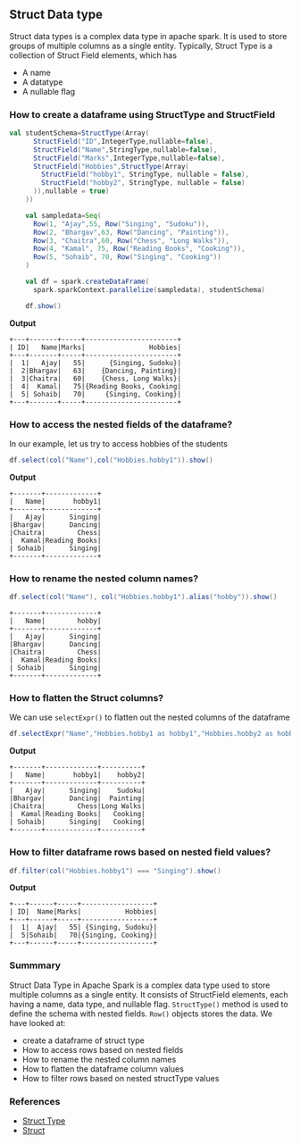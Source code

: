 ## Struct Data type

Struct data types is a complex data type in apache spark. It is used to store groups of multiple columns as a single entity.
Typically, Struct Type is a collection of Struct Field elements, which has 
- A name
- A datatype
- A nullable flag

### How to create a dataframe using StructType and StructField
```scala
val studentSchema=StructType(Array(
      StructField("ID",IntegerType,nullable=false),
      StructField("Name",StringType,nullable=false),
      StructField("Marks",IntegerType,nullable=false),
      StructField("Hobbies",StructType(Array(
        StructField("hobby1", StringType, nullable = false),
        StructField("hobby2", StringType, nullable = false)
      )),nullable = true)
    ))

    val sampledata=Seq(
      Row(1, "Ajay",55, Row("Singing", "Sudoku")),
      Row(2, "Bhargav",63, Row("Dancing", "Painting")),
      Row(3, "Chaitra",60, Row("Chess", "Long Walks")),
      Row(4, "Kamal", 75, Row("Reading Books", "Cooking")),
      Row(5, "Sohaib", 70, Row("Singing", "Cooking"))
    )

    val df = spark.createDataFrame(
      spark.sparkContext.parallelize(sampledata), studentSchema)

    df.show()
```
**Output**
```text
+---+-------+-----+-----------------------+
| ID|   Name|Marks|                Hobbies|
+---+-------+-----+-----------------------+
|  1|   Ajay|   55|      {Singing, Sudoku}|
|  2|Bhargav|   63|    {Dancing, Painting}|
|  3|Chaitra|   60|    {Chess, Long Walks}|
|  4|  Kamal|   75|{Reading Books, Cooking|
|  5| Sohaib|   70|     {Singing, Cooking}|
+---+-------+-----+-----------------------+
```

### How to access the nested fields of the dataframe?
In our example, let us try to access hobbies of the students
```scala
df.select(col("Name"),col("Hobbies.hobby1")).show()
```
**Output**
```text
+-------+-------------+
|   Name|       hobby1|
+-------+-------------+
|   Ajay|      Singing|
|Bhargav|      Dancing|
|Chaitra|        Chess|
|  Kamal|Reading Books|
| Sohaib|      Singing|
+-------+-------------+
```
### How to rename the nested column names?
```scala
df.select(col("Name"), col("Hobbies.hobby1").alias("hobby")).show()
```
```text
+-------+-------------+
|   Name|        hobby|
+-------+-------------+
|   Ajay|      Singing|
|Bhargav|      Dancing|
|Chaitra|        Chess|
|  Kamal|Reading Books|
| Sohaib|      Singing|
+-------+-------------+
```

### How to flatten the Struct columns?
We can use `selectExpr()` to flatten out the nested columns of the dataframe
```scala
df.selectExpr("Name","Hobbies.hobby1 as hobby1","Hobbies.hobby2 as hobby2").show()
```
**Output**
```text
+-------+-------------+----------+
|   Name|       hobby1|    hobby2|
+-------+-------------+----------+
|   Ajay|      Singing|    Sudoku|
|Bhargav|      Dancing|  Painting|
|Chaitra|        Chess|Long Walks|
|  Kamal|Reading Books|   Cooking|
| Sohaib|      Singing|   Cooking|
+-------+-------------+----------+
```

### How to filter dataframe rows based on nested field values?
```scala
df.filter(col("Hobbies.hobby1") === "Singing").show()
```
**Output**
```text
+---+------+-----+------------------+
| ID|  Name|Marks|           Hobbies|
+---+------+-----+------------------+
|  1|  Ajay|   55| {Singing, Sudoku}|
|  5|Sohaib|   70|{Singing, Cooking}|
+---+------+-----+------------------+
```

### Summmary
Struct Data Type in Apache Spark is a complex data type used to store multiple columns as a single entity. 
It consists of StructField elements, each having a name, data type, and nullable flag.
`StructType()` method is used to define the schema with nested fields.
`Row()` objects stores the data.
We have looked at:
- create a dataframe of struct type
- How to access rows based on nested fields
- How to rename the nested column names
- How to flatten the dataframe column values
- How to filter rows based on nested structType values

### References
- [Struct Type](https://spark.apache.org/docs/latest/api/python/reference/pyspark.sql/api/pyspark.sql.types.StructType.html)
- [Struct](https://spark.apache.org/docs/latest/api/python/reference/pyspark.sql/api/pyspark.sql.functions.struct.html)

